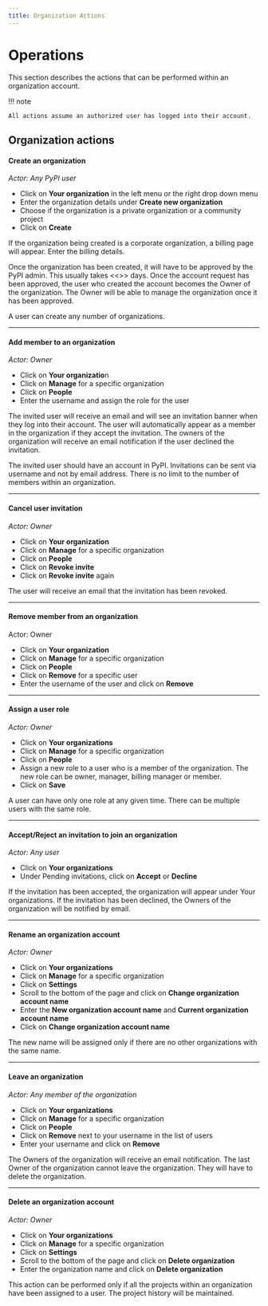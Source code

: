 ```yaml
--- 
title: Organization Actions 
---
```


# Operations
This section describes the actions that can be performed
within an organization account. 

!!! note 
    
    All actions assume an authorized user has logged into their account.

## Organization actions

#### Create an organization
*Actor: Any PyPI user*

* Click on **Your organization** in the left menu or the right drop down menu
* Enter the organization details under **Create new organization**
* Choose if the organization is a private organization or a community project
* Click on **Create**

If the organization being created is a corporate organization,
a billing page will appear. Enter the billing details.

Once the organization has been created, it will have to be
approved by the PyPI admin.
This usually takes <<>> days.
Once the account request has been approved,
the user who created the account becomes the Owner of the organization.
The Owner will be able to manage the organization once it has been approved.

A user can create any number of organizations. 

---

#### Add member to an organization
*Actor: Owner*

* Click on **Your organizatio**n
* Click on **Manage** for a specific organization
* Click on **People**
* Enter the username and assign the role for the user

The invited user will receive an email and will see an invitation
banner when they log into their account. The user will automatically
appear as a member in the organization if they accept the invitation.
The owners of the organization will receive an email notification 
if the user declined the invitation. 

The invited user should have an account in PyPI.
Invitations can be sent via username and not by email address.
There is no limit to the number of members within an organization.

---

#### Cancel user invitation
*Actor: Owner*

* Click on **Your organization**
* Click on **Manage** for a specific organization
* Click on **People**
* Click on **Revoke invite**
* Click on **Revoke invite** again

The user will receive an email that the invitation has been revoked. 

--- 

#### Remove member from an organization
Actor: Owner

* Click on **Your organization**
* Click on **Manage** for a specific organization
* Click on **People**
* Click on **Remove** for a specific user
* Enter the username of the user and click on **Remove**

---

#### Assign a user role
*Actor: Owner*

* Click on **Your organizations**
* Click on **Manage** for a specific organization
* Click on **People**
* Assign a new role to a user who is a member of the organization.
The new role can be owner, manager, billing manager or member. 
* Click on **Save**

A user can have only one role at any given time.
There can be multiple users with the same role.

---

#### Accept/Reject an invitation to join an organization
*Actor: Any user*

* Click on **Your organizations**
* Under Pending invitations, click on **Accept** or **Decline**

If the invitation has been accepted,
the organization will appear under Your organizations. 
If the invitation has been declined, the Owners of the organization 
will be notified by email. 

---

#### Rename an organization account
*Actor: Owner*

* Click on **Your organizations**
* Click on **Manage** for a specific organization
* Click on **Settings**
* Scroll to the bottom of the page and click on
**Change organization account name**
* Enter the **New organization account name** and 
**Current organization account name**
* Click on **Change organization account name**

The new name will be assigned only if there are no
other organizations with the same name.

---

#### Leave an organization
*Actor: Any member of the organization*

* Click on **Your organizations**
* Click on **Manage** for a specific organization
* Click on **People**
* Click on **Remove** next to your username in the list of users
* Enter your username and click on **Remove**

The Owners of the organization will receive an email notification.
The last Owner of the organization cannot leave the organization.
They will have to delete the organization. 

---

#### Delete an organization account
*Actor: Owner*

* Click on **Your organizations**
* Click on **Manage** for a specific organization
* Click on **Settings**
* Scroll to the bottom of the page and click on **Delete organization**
* Enter the organization name and click on **Delete organization**

This action can be performed only if all the projects within an organization
have been assigned to a user.
The project history will be maintained. 

